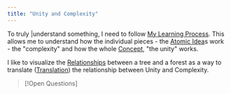 ```yaml
---
title: "Unity and Complexity"
---
```

To truly |understand something, I need to follow [My Learning Process](My%20Learning%20Process.md). This allows me to understand how the individual pieces - the [Atomic Idea](Atomic%20Idea.md)s work - the "complexity" and how the whole [Concept](Concept.md), "the unity" works.

I like to visualize the [Relationships](Relationships.md) between a tree and a forest as a way to translate ([Translation](Translation.md)) the relationship between Unity and Complexity.

>[!Open Questions]
>